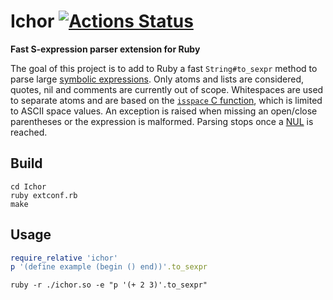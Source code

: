 # Ichor [![Actions Status](https://github.com/Maumagnaguagno/Ichor/workflows/build/badge.svg)](https://github.com/Maumagnaguagno/Ichor/actions)
**Fast S-expression parser extension for Ruby**

The goal of this project is to add to Ruby a fast ``String#to_sexpr`` method to parse large [symbolic expressions](https://en.wikipedia.org/wiki/S-expression).
Only atoms and lists are considered, quotes, nil and comments are currently out of scope.
Whitespaces are used to separate atoms and are based on the [``isspace`` C function](https://www.cplusplus.com/reference/cctype/isspace/), which is limited to ASCII space values.
An exception is raised when missing an open/close parentheses or the expression is malformed.
Parsing stops once a [NUL](https://en.wikipedia.org/wiki/Null_character) is reached.

## Build
```Shell
cd Ichor
ruby extconf.rb
make
```

## Usage
```Ruby
require_relative 'ichor'
p '(define example (begin () end))'.to_sexpr
```

```Shell
ruby -r ./ichor.so -e "p '(+ 2 3)'.to_sexpr"
```